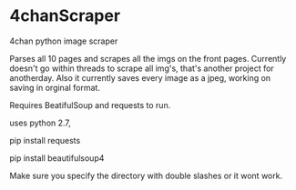 # 4chanScraper
4chan python image scraper


Parses all 10 pages and scrapes all the imgs on the front pages. 
Currently doesn't go within threads to scrape all img's, that's another project for anotherday.
Also it currently saves every image as a jpeg, working on saving in orginal format.

Requires BeatifulSoup and requests to run.

uses python 2.7,

pip install requests

pip install beautifulsoup4

Make sure you specify the directory with double slashes or it wont work.


